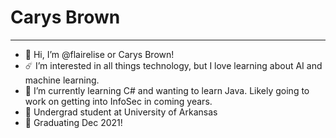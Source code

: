 # Carys Brown
-----------------------------------
- 🌺 Hi, I’m @flairelise or Carys Brown!
- ☄️ I’m interested in all things technology, but I love learning about AI and machine learning.
- 🍎 I’m currently learning C# and wanting to learn Java. Likely going to work on getting into InfoSec in coming years.
- 🐖 Undergrad student at University of Arkansas
- 📜 Graduating Dec 2021!

